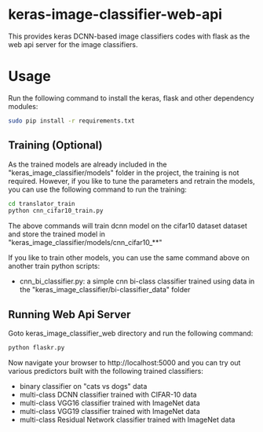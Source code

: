 # keras-image-classifier-web-api

This provides keras DCNN-based image classifiers codes with flask as the web api server for the image classifiers.

# Usage

Run the following command to install the keras, flask and other dependency modules:

```bash
sudo pip install -r requirements.txt
```

## Training (Optional)

As the trained models are already included in the "keras_image_classifier/models" folder in the project, the training is
not required. However, if you like to tune the parameters and retrain the models, you can use the 
following command to run the training:

```bash
cd translator_train
python cnn_cifar10_train.py
```

The above commands will train dcnn model on the cifar10 dataset 
dataset and store the trained model in "keras_image_classifier/models/cnn_cifar10_**"

If you like to train other models, you can use the same command above on another train python scripts:

* cnn_bi_classifier.py: a simple cnn bi-class classifier trained using data in the "keras_image_classifier/bi-classifier_data" folder

## Running Web Api Server

Goto keras_image_classifier_web directory and run the following command:

```bash
python flaskr.py
```

Now navigate your browser to http://localhost:5000 and you can try out various predictors built with the following
trained classifiers:

* binary classifier on "cats vs dogs" data
* multi-class DCNN classifier trained with CIFAR-10 data
* multi-class VGG16 classifier trained with ImageNet data
* multi-class VGG19 classifier trained with ImageNet data
* multi-class Residual Network classifier trained with ImageNet data



